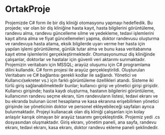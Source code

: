 # OrtakProje

Projemizde C# form ile bir diş kliniği otomasyonu yapmayı hedefledik.
Bu projede; var olan bir diş kliniğine hasta kayıt, hasta bilgilerini görüntüleme, randevu alma, randevu güncelleme silme ve yedekleme, tedavi işlemlerini kayıt altına alma ve fiyat güncellemeleri yapma, doktor randevusu oluşturma ve randevuya hasta atama, eksik bilgilerde uyarı verme her hasta için yapılan işlemi görüntüleme, günlük tutar alma ve bunu kasa veritabanına kayıt etme işlemlerini gerçekleştirmektedir. 
Otomasyonumuz diş kliniğinde çalışanlar, doktorlar ve hastalar için güvenli veri aktarımı sunmaktadır.
 Projemizin veritabanı için MSSQL; arayüz oluşumu için C# programlama dilini kullandık. C# form projesi ile arayüz gerçekleştirildi. Oluşturulan Veritabanı ve C# bağlantısı gerekli kodlar ile sağlandı. Yönetici ve Kullanıcı(sekreter vs.) için farklı görüntüleme özellikleri atandı. Sisteme iki türlü giriş sağlanabilmektedir bunlar; kullanıcı girişi ve yönetici girişi girişidir. Kullanıcı girişinde; hasta kaydı oluşturma, hastanın bilgilerini görüntüleme, kullanıcının randevu seçme ekranı, tüm randevuların listesi, tedavi ekranı ve bu ekranda bulunan ücret hesaplama ve kasa ekranına erişebilirken yönetici girişinde ise yöneticinin doktor ve personel ekleyebileceği sayfaları ayrıca bulunmaktadır. 
Projeyi kullanacak olan diş kliniği çalışanları için kolay anlaşılır karışık olmayan bir arayüz tasarımı gerçekleştirdik. 
Projemiz yedi .cs dosyasından oluşmaktadır. Giriş ekranı, yönetim paneli, ana sayfa, randevu ekranı, tedavi ekranı, kasa ekranı, doktor randevu ekleme paneli şeklindedir.
